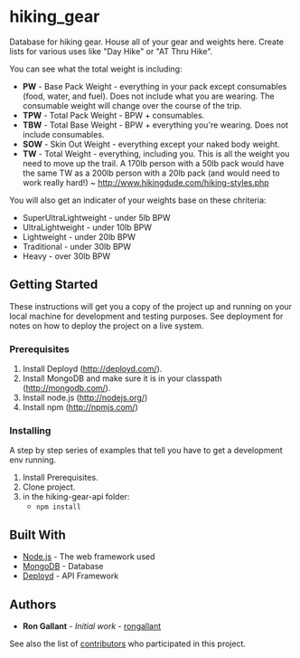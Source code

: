 # hiking_gear

Database for hiking gear. House all of your gear and weights here.  Create lists for various uses like "Day Hike"
or "AT Thru Hike".

You can see what the total weight is including:
* **PW** - Base Pack Weight - everything in your pack except consumables (food, water, and fuel). Does not include what you are wearing. The consumable weight will change over the course of the trip.
* **TPW** - Total Pack Weight - BPW + consumables.
* **TBW** - Total Base Weight - BPW + everything you're wearing. Does not include consumables.
* **SOW** - Skin Out Weight - everything except your naked body weight.
* **TW** - Total Weight - everything, including you. This is all the weight you need to move up the trail. A 170lb person with a 50lb pack would have the same TW as a 200lb person with a 20lb pack (and would need to work really hard!)
~ http://www.hikingdude.com/hiking-styles.php

You will also get an indicater of your weights base on these chriteria:
* SuperUltraLightweight - under 5lb BPW
* UltraLightweight - under 10lb BPW
* Lightweight - under 20lb BPW
* Traditional - under 30lb BPW
* Heavy - over 30lb BPW

## Getting Started

These instructions will get you a copy of the project up and running on your local machine for development and testing 
purposes. See deployment for notes on how to deploy the project on a live system.

### Prerequisites
1. Install Deployd (http://deployd.com/).
2. Install MongoDB and make sure it is in your classpath (http://mongodb.com/).
3. Install node.js (http://nodejs.org/)
3. Install npm (http://npmjs.com/)

### Installing

A step by step series of examples that tell you have to get a development env running.

1. Install Prerequisites.
2. Clone project.
3. in the hiking-gear-api folder:
	* ``` npm install ```

## Built With

* [Node.js](https://nodejs.org/) - The web framework used
* [MongoDB](http://mongodb.com/) - Database
* [Deployd](http://deployd.com/) - API Framework

## Authors

* **Ron Gallant** - *Initial work* - [rongallant](https://github.com/rongallant)

See also the list of [contributors](https://github.com/rongallant/hiking_gear/contributors) who participated in this project.
